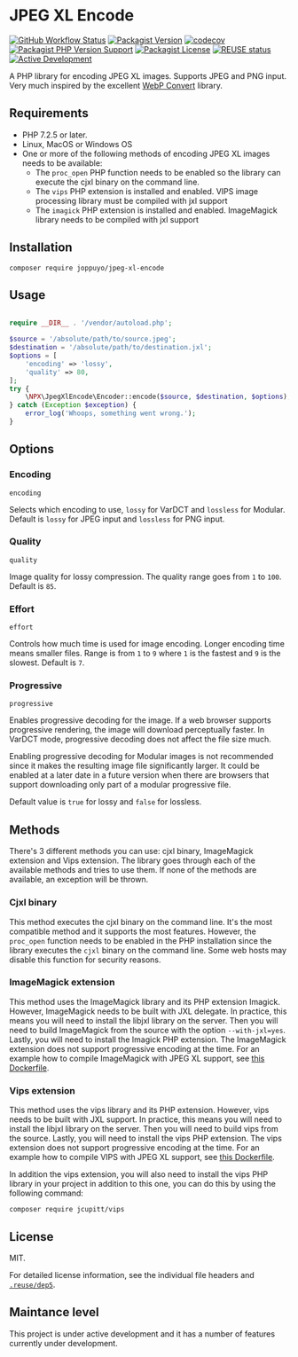 <!--
SPDX-FileCopyrightText: 2021 Johannes Siipola
SPDX-License-Identifier: CC0-1.0
-->

# JPEG XL Encode

[![GitHub Workflow Status](https://img.shields.io/github/workflow/status/joppuyo/jpeg-xl-encode/Test?label=tests&logo=github)](https://github.com/joppuyo/jpeg-xl-encode/actions)
[![Packagist Version](https://img.shields.io/packagist/v/joppuyo/jpeg-xl-encode)](https://packagist.org/packages/joppuyo/jpeg-xl-encode)
[![codecov](https://codecov.io/gh/joppuyo/jpeg-xl-encode/branch/main/graph/badge.svg?token=KBTKSRNEG6)](https://codecov.io/gh/joppuyo/jpeg-xl-encode)
[![Packagist PHP Version Support](https://img.shields.io/packagist/php-v/joppuyo/jpeg-xl-encode)](https://packagist.org/packages/joppuyo/jpeg-xl-encode)
[![Packagist License](https://img.shields.io/packagist/l/joppuyo/jpeg-xl-encode)](https://packagist.org/packages/joppuyo/jpeg-xl-encode)
[![REUSE status](https://api.reuse.software/badge/github.com/joppuyo/jpeg-xl-encode)](https://api.reuse.software/info/github.com/joppuyo/jpeg-xl-encode)
[![Active Development](https://img.shields.io/badge/Maintenance%20Level-Actively%20Developed-brightgreen.svg)](https://gist.github.com/cheerfulstoic/d107229326a01ff0f333a1d3476e068d)

A PHP library for encoding JPEG XL images. Supports JPEG and PNG input. Very much inspired by the excellent [WebP Convert](https://github.com/rosell-dk/webp-convert) library.

## Requirements

* PHP 7.2.5 or later.
* Linux, MacOS or Windows OS
* One or more of the following methods of encoding JPEG XL images needs to be available:
  * The `proc_open` PHP function needs to be enabled so the library can execute the cjxl binary on the command line.
  * The `vips` PHP extension is installed and enabled. VIPS image processing library must be compiled with jxl support
  * The `imagick` PHP extension is installed and enabled. ImageMagick library needs to be compiled with jxl support

## Installation

```
composer require joppuyo/jpeg-xl-encode
```

## Usage

```php

require __DIR__ . '/vendor/autoload.php';

$source = '/absolute/path/to/source.jpeg';
$destination = '/absolute/path/to/destination.jxl';
$options = [
    'encoding' => 'lossy',
    'quality' => 80,
];
try {
    \NPX\JpegXlEncode\Encoder::encode($source, $destination, $options);
} catch (Exception $exception) {
    error_log('Whoops, something went wrong.');
}

```

## Options

### Encoding

`encoding`

Selects which encoding to use, `lossy` for VarDCT and `lossless` for Modular. Default is `lossy` for JPEG input and `lossless` for PNG input.

### Quality

`quality`

Image quality for lossy compression. The quality range goes from `1` to `100`. Default is `85`.

### Effort

`effort`

Controls how much time is used for image encoding. Longer encoding time means smaller files. Range is from `1` to `9` where `1` is the fastest and `9` is the slowest. Default is `7`.

### Progressive

`progressive`

Enables progressive decoding for the image. If a web browser supports progressive rendering, the image will download perceptually faster. In VarDCT mode, progressive decoding does not affect the file size much.

Enabling progressive decoding for Modular images is not recommended since it makes the resulting image file significantly larger. It could be enabled at a later date in a future version when there are browsers that support downloading only part of a modular progressive file.

Default value is `true` for lossy and `false` for lossless.

## Methods

There's 3 different methods you can use: cjxl binary, ImageMagick extension and Vips extension. The library goes through each of the available methods and tries to use them. If none of the methods are available, an exception will be thrown.

### Cjxl binary

This method executes the cjxl binary on the command line. It's the most compatible method and it supports the most features. However, the `proc_open` function needs to be enabled in the PHP installation since the library executes the `cjxl` binary on the command line. Some web hosts may disable this function for security reasons.

### ImageMagick extension

This method uses the ImageMagick library and its PHP extension Imagick. However, ImageMagick needs to be built with JXL delegate. In practice, this means you will need to install the libjxl library on the server. Then you will need to build ImageMagick from the source with the option `--with-jxl=yes`. Lastly, you will need to install the Imagick PHP extension. The ImageMagick extension does not support progressive encoding at the time. For an example how to compile ImageMagick with JPEG XL support, see [this Dockerfile](https://github.com/joppuyo/jpeg-xl-encode/blob/main/imagemagick.Dockerfile).

### Vips extension

This method uses the vips library and its PHP extension. However, vips needs to be built with JXL support. In practice, this means you will need to install the libjxl library on the server. Then you will need to build vips from the source. Lastly, you will need to install the vips PHP extension. The vips extension does not support progressive encoding at the time. For an example how to compile VIPS with JPEG XL support, see [this Dockerfile](https://github.com/joppuyo/jpeg-xl-encode/blob/main/vips.Dockerfile).

In addition the vips extension, you will also need to install the vips PHP library in your project in addition to this one, you can do this by using the following command:

```
composer require jcupitt/vips
```

## License

MIT.

For detailed license information, see the individual file headers and [`.reuse/dep5`](.reuse/dep5).

## Maintance level

This project is under active development and it has a number of features currently under development.
